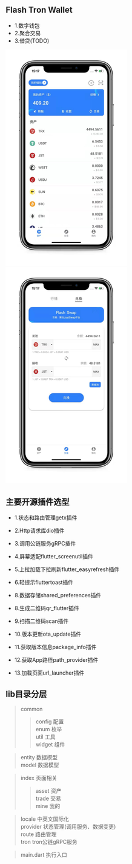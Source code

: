## Flash Tron Wallet 

- 1.数字钱包
- 2.聚合交易
- 3.借贷(TODO)

<img src="asset/doc/ft-wallet01.jpeg"  width="320" alt="image-01" style="display: inline-block" /><img src="asset/doc/ft-wallet03.jpeg"  width="320" alt="image-03" style="display: inline-block" />

## 主要开源插件选型

- 1.状态和路由管理getx插件

- 2.Http请求库dio插件

- 3.调用公链服务gRPC插件

- 4.屏幕适配flutter_screenutil插件

- 5.上拉加载下拉刷新flutter_easyrefresh插件

- 6.轻提示fluttertoast插件

- 8.数据存储shared_preferences插件

- 8.生成二维码qr_flutter插件

- 9.扫描二维码scan插件

- 10.版本更新ota_update插件

- 11.获取版本信息package_info插件

- 12.获取App路径path_provider插件

- 13.加载页面url_launcher插件

## lib目录分层
>common
>>config                        配置<br>
>>enum                          枚举<br>
>>util                          工具<br>
>>widget                        组件<br>

>entity                         数据模型<br>
>model                          数据模型<br>

>index                          页面相关
>>asset                         资产<br>
>>trade                         交易<br>
>>mine                          我的<br>

>locale                         中英文国际化<br>
>provider                       状态管理(调用服务、数据变更)<br>
>route                          路由管理<br>
>tron                           tron公链gRPC服务<br>

>main.dart                      执行入口<br>